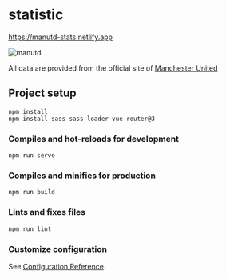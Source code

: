 # statistic

https://manutd-stats.netlify.app

![manutd](./src//images/manutd.gif)

All data are provided from the official site of [Manchester United](https://www.manutd.com/en)

## Project setup

```
npm install
npm install sass sass-loader vue-router@3
```

### Compiles and hot-reloads for development

```
npm run serve
```

### Compiles and minifies for production

```
npm run build
```

### Lints and fixes files

```
npm run lint
```

### Customize configuration

See [Configuration Reference](https://cli.vuejs.org/config/).
